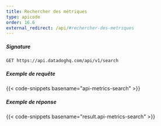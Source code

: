 ```yaml
---
title: Rechercher des métriques
type: apicode
order: 16.6
external_redirect: /api/#rechercher-des-metriques
---
```


##### Signature
`GET https://api.datadoghq.com/api/v1/search`
##### Exemple de requête
{{< code-snippets basename="api-metrics-search" >}}
##### Exemple de réponse
{{< code-snippets basename="result.api-metrics-search" >}}
